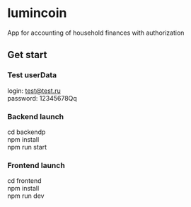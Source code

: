 # lumincoin
App for accounting of household finances with authorization

## Get start

### Test userData

login: test@test.ru <br>
password: 12345678Qq

### Backend launch


cd backendp <br>
npm install <br>
npm run start 

### Frontend launch

cd frontend <br>
npm install <br>
npm run dev
